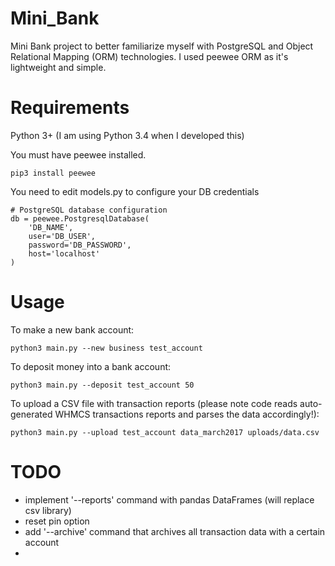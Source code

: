 # Mini_Bank
Mini Bank project to better familiarize myself with PostgreSQL and Object Relational Mapping (ORM) technologies. I used peewee ORM as it's lightweight and simple. 

# Requirements
Python 3+ (I am using Python 3.4 when I developed this)

You must have peewee installed.

```
pip3 install peewee
```

You need to edit models.py to configure your DB credentials
```
# PostgreSQL database configuration
db = peewee.PostgresqlDatabase(
    'DB_NAME',
    user='DB_USER',
    password='DB_PASSWORD',
    host='localhost'
)
```

# Usage
To make a new bank account:
```
python3 main.py --new business test_account
```

To deposit money into a bank account:
```
python3 main.py --deposit test_account 50
```

To upload a CSV file with transaction reports (please note code reads auto-generated WHMCS transactions reports and parses the data accordingly!):
```
python3 main.py --upload test_account data_march2017 uploads/data.csv
```

# TODO
- implement '--reports' command with pandas DataFrames (will replace csv library)
- reset pin option
- add '--archive' command that archives all transaction data with a certain account
- 
